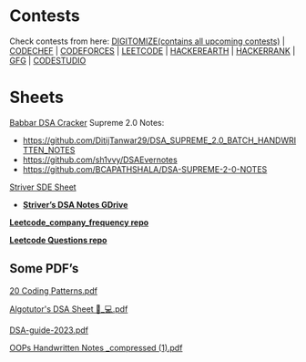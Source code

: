 # Contests
Check contests from here: [DIGITOMIZE(contains all upcoming contests)](https://digitomize.com/contests) |  [CODECHEF](https://www.codechef.com/contests?itm_medium=navmenu&itm_campaign=allcontests) | [CODEFORCES](https://codeforces.com/contests) | [LEETCODE](https://leetcode.com/contest/) | [HACKEREARTH](https://www.hackerearth.com/challenges/) | [HACKERRANK](https://www.hackerrank.com/contests) | [GFG](https://practice.geeksforgeeks.org/events?utm_source=geeksforgeeks&utm_medium=main_header&utm_campaign=contests) | [CODESTUDIO](https://www.codingninjas.com/studio/contests)
# Sheets

[Babbar DSA Cracker](https://450dsa.com/)
	Supreme 2.0 Notes: 
- https://github.com/DitijTanwar29/DSA_SUPREME_2.0_BATCH_HANDWRITTEN_NOTES
- https://github.com/sh1vvy/DSAEvernotes
- https://github.com/BCAPATHSHALA/DSA-SUPREME-2-0-NOTES

[Striver SDE Sheet](https://takeuforward.org/interviews/strivers-sde-sheet-top-coding-interview-problems/)
- [**Striver’s DSA Notes GDrive**](https://drive.google.com/drive/u/0/folders/1iCfOt_7bHxyUcBDVRFdxCyocQvV4-bXk)

**[Leetcode_company_frequency repo](https://github.com/xizhengszhang/Leetcode_company_frequency)**

**[Leetcode Questions repo](https://github.com/haoel/leetcode)**
## Some PDF’s
[20 Coding Patterns.pdf](https://prod-files-secure.s3.us-west-2.amazonaws.com/80fadc12-4064-438c-9a8c-8e4a42c1d953/c1a90d1f-a450-4ab2-8e71-09abbe7b455d/20_Coding_Patterns.pdf)

[Algotutor's DSA Sheet 👨_💻.pdf](https://prod-files-secure.s3.us-west-2.amazonaws.com/80fadc12-4064-438c-9a8c-8e4a42c1d953/cf5d441e-2eea-4860-9f0f-bb0162f331be/Algotutors_DSA_Sheet__.pdf)

[DSA-guide-2023.pdf](https://prod-files-secure.s3.us-west-2.amazonaws.com/80fadc12-4064-438c-9a8c-8e4a42c1d953/0558c1cb-45a5-4c95-ba1d-276749133039/DSA-guide-2023.pdf)

[OOPs Handwritten Notes _compressed (1).pdf](https://prod-files-secure.s3.us-west-2.amazonaws.com/80fadc12-4064-438c-9a8c-8e4a42c1d953/9cbad6d4-21fc-43ee-838a-6e7398b90849/OOPs_Handwritten_Notes__compressed_(1).pdf)